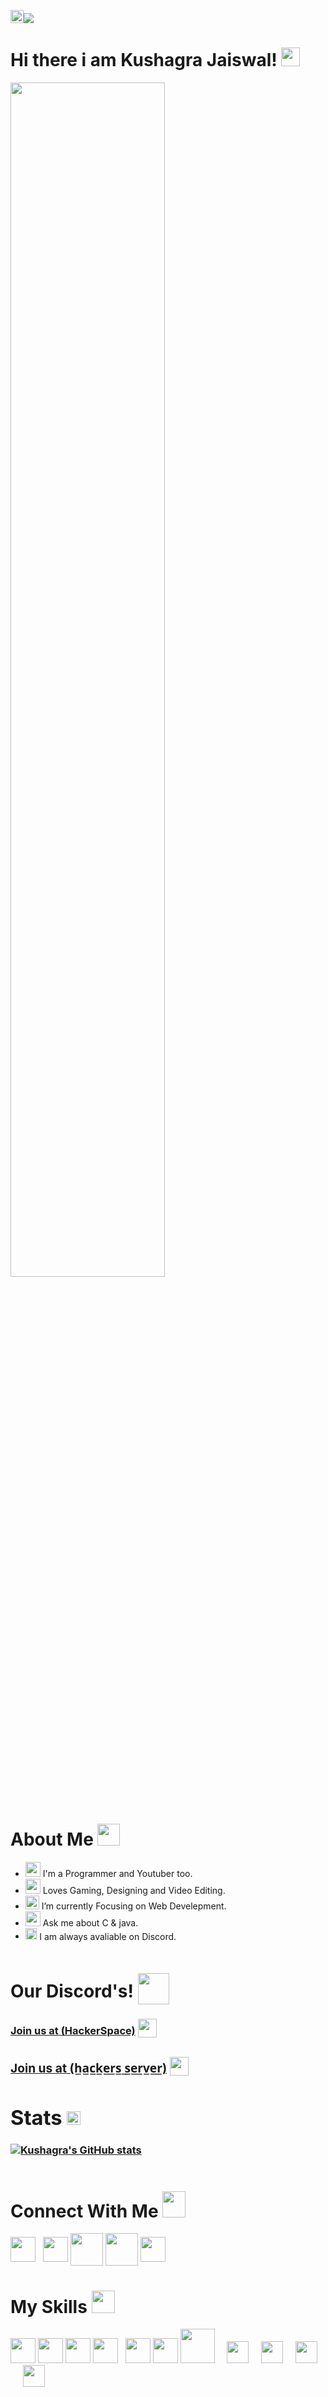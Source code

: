 <img src="https://i.imgur.com/JNxZDWU.gif" height=21px>![](https://komarev.com/ghpvc/?username=KUSHAGRA-JAISWAL)
<div>
<h1> Hi there i am Kushagra Jaiswal! <img src="https://raw.githubusercontent.com/TheDudeThatCode/TheDudeThatCode/master/Assets/Hi.gif" height=30px></h1>
<img src="https://i.imgur.com/VjHSAKJ.png" width = 70%><br><br>

# About Me  <img src="https://i.imgur.com/hKno5xG.png" height=35px width=36px>

-  <img src="https://i.imgur.com/6L2xojH.png" height=24px>  I'm a Programmer and Youtuber too.
-  <img src="https://i.imgur.com/mZvuDcE.png" height=24px>  Loves Gaming, Designing and Video Editing.
-  <img src="https://i.imgur.com/R0us11Z.png" height=22px>  I’m currently Focusing on Web Develepment.
-  <img src="https://i.imgur.com/JHy2P93.png" height=24px>  Ask me about C & java.
- <img src="https://i.imgur.com/IWNZlmP.png" height=18.5px> I am always avaliable on Discord.
# Our Discord's! <img src="https://i.imgur.com/YrfDw86.gif" height=50px style="transform :translateY(11px);">

**[<h3>Join us at (HackerSpace)](https://discord.gg/5PNFxQF2nz)** <img src="https://i.imgur.com/9TC5djL.gif" height=30px style="transform :translateY(5px);">
**[<h3>Join us at (h̲a̲c̲k̲e̲r̲s̲ ̲s̲e̲r̲v̲e̲r̲)](https://discord.gg/5uZjRKHmJQ)** <img src="https://i.imgur.com/ZvJVrUo.gif" height=30px style="transform :translateY(5px);">
<br>

# Stats <img src="https://i.imgur.com/0ETxW7U.gif" height=22px>

[![Kushagra's GitHub stats](https://github-readme-stats.vercel.app/api?username=KUSHAGRA-JAISWAL&show_icons=true&theme=radical)](https://github.com/anuraghazra/github-readme-stats)<br>


  <img src="https://github-readme-streak-stats.herokuapp.com/?user=KUSHAGRA-JAISWAL&line_height=40&hide_border=true&theme=default" alt=""><br>

  # Connect With Me <img src="https://i.imgur.com/Nvdu5lP.gif" height=42px width=37px>

<a href="https://www.facebook.com/profile.php?id=100006733998438" target="blank"><img align="center" src="https://i.imgur.com/1KeUP8E.png" height="40"  /></a>&nbsp;&nbsp;
<a href="https://twitter.com/kushagr23364901" target="blank"><img align="center" src="https://i.imgur.com/IUZJjdX.gif" height="40"  /></a>
<a href="https://www.youtube.com/kushtech" target="blank"><img align="center" src="https://i.imgur.com/vPQYDCg.gif" height="52"  /></a>
<a href="https://www.linkedin.com/in/kushagra-jaiswal-6a3845226/" target="blank"><img align="center" src="https://i.imgur.com/Ehv0wrV.gif" height="52"  /></a>
<a href="https://www.instagram.com/kushagra_jaiswal_kush/?hl=en" target="blank"><img align="center" src="https://i.imgur.com/p0T2QqU.gif" height="40"  /></a>
<br>
 # My Skills <img src="https://i.imgur.com/sb1EbvB.png" height=36px width=37px>

<img src="https://i.imgur.com/BKfhFJC.png" height=40px>
<img src="https://i.imgur.com/L1SttSO.png" height=40px>
<img src="https://i.imgur.com/kyB7HtB.png" height=40px>
<img src="https://i.imgur.com/YbEvz0e.png" height=40px>&nbsp;&nbsp;
<img src="https://i.imgur.com/u5NQ2fW.png" height=40px>
<img src="https://i.imgur.com/3Sp0XAN.png" height=40px>
<img src="https://i.imgur.com/3crlObR.png" height=55px>&nbsp;&nbsp;&nbsp;&nbsp;
<img src="https://i.imgur.com/JIYDWXv.jpg" height=35px>&nbsp;&nbsp;&nbsp;&nbsp;
<img src="https://i.imgur.com/fdHE8Mz.png" height=35px>&nbsp;&nbsp;&nbsp;&nbsp;
<img src="https://i.imgur.com/D90nXTd.png" height=35px>&nbsp;&nbsp;&nbsp;&nbsp;
<img src="https://i.imgur.com/56XIeIE.png" height=35px>



